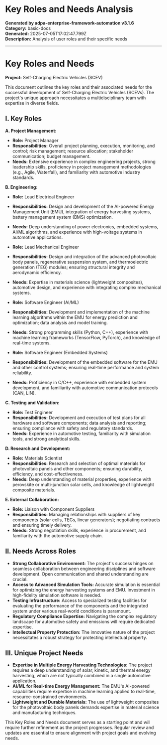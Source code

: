 # Key Roles and Needs Analysis

**Generated by adpa-enterprise-framework-automation v3.1.6**  
**Category:** basic-docs  
**Generated:** 2025-07-05T17:02:47.799Z  
**Description:** Analysis of user roles and their specific needs

---

# Key Roles and Needs

**Project:** Self-Charging Electric Vehicles (SCEV)

This document outlines the key roles and their associated needs for the successful development of Self-Charging Electric Vehicles (SCEVs).  The project's unique approach necessitates a multidisciplinary team with expertise in diverse fields.

## I. Key Roles

**A. Project Management:**

* **Role:** Project Manager
* **Responsibilities:** Overall project planning, execution, monitoring, and control; risk management; resource allocation; stakeholder communication; budget management.
* **Needs:** Extensive experience in complex engineering projects, strong leadership skills, proficiency in project management methodologies (e.g., Agile, Waterfall), and familiarity with automotive industry standards.

**B. Engineering:**

* **Role:** Lead Electrical Engineer
* **Responsibilities:** Design and development of the AI-powered Energy Management Unit (EMU), integration of energy harvesting systems, battery management system (BMS) optimization.
* **Needs:** Deep understanding of power electronics, embedded systems, AI/ML algorithms, and experience with high-voltage systems in automotive applications.

* **Role:** Lead Mechanical Engineer
* **Responsibilities:** Design and integration of the advanced photovoltaic body panels, regenerative suspension system, and thermoelectric generation (TEG) modules; ensuring structural integrity and aerodynamic efficiency.
* **Needs:** Expertise in materials science (lightweight composites), automotive design, and experience with integrating complex mechanical systems.

* **Role:** Software Engineer (AI/ML)
* **Responsibilities:** Development and implementation of the machine learning algorithms within the EMU for energy prediction and optimization; data analysis and model training.
* **Needs:** Strong programming skills (Python, C++), experience with machine learning frameworks (TensorFlow, PyTorch), and knowledge of real-time systems.

* **Role:** Software Engineer (Embedded Systems)
* **Responsibilities:** Development of the embedded software for the EMU and other control systems; ensuring real-time performance and system reliability.
* **Needs:** Proficiency in C/C++, experience with embedded system development, and familiarity with automotive communication protocols (CAN, LIN).

**C. Testing and Validation:**

* **Role:** Test Engineer
* **Responsibilities:** Development and execution of test plans for all hardware and software components; data analysis and reporting; ensuring compliance with safety and regulatory standards.
* **Needs:** Experience in automotive testing, familiarity with simulation tools, and strong analytical skills.

**D. Research and Development:**

* **Role:** Materials Scientist
* **Responsibilities:** Research and selection of optimal materials for photovoltaic panels and other components; ensuring durability, efficiency, and cost-effectiveness.
* **Needs:**  Deep understanding of material properties, experience with perovskite or multi-junction solar cells, and knowledge of lightweight composite materials.

**E. External Collaboration:**

* **Role:** Liaison with Component Suppliers
* **Responsibilities:**  Managing relationships with suppliers of key components (solar cells, TEGs, linear generators); negotiating contracts and ensuring timely delivery.
* **Needs:** Strong negotiation skills, experience in procurement, and familiarity with the automotive supply chain.


## II.  Needs Across Roles

* **Strong Collaborative Environment:**  The project's success hinges on seamless collaboration between engineering disciplines and software development. Open communication and shared understanding are crucial.
* **Access to Advanced Simulation Tools:**  Accurate simulation is essential for optimizing the energy harvesting systems and EMU.  Investment in high-fidelity simulation software is needed.
* **Testing Infrastructure:**  Access to specialized testing facilities for evaluating the performance of the components and the integrated system under various real-world conditions is paramount.
* **Regulatory Compliance Expertise:**  Navigating the complex regulatory landscape for automotive safety and emissions will require dedicated expertise.
* **Intellectual Property Protection:** The innovative nature of the project necessitates a robust strategy for protecting intellectual property.


## III.  Unique Project Needs

* **Expertise in Multiple Energy Harvesting Technologies:**  The project requires a deep understanding of solar, kinetic, and thermal energy harvesting, which are not typically combined in a single automotive application.
* **AI/ML for Real-time Energy Management:**  The EMU's AI-powered capabilities require expertise in machine learning applied to real-time, resource-constrained environments.
* **Lightweight and Durable Materials:**  The use of lightweight composites for the photovoltaic body panels demands expertise in material science and manufacturing techniques.


This Key Roles and Needs document serves as a starting point and will require further refinement as the project progresses.  Regular review and updates are essential to ensure alignment with project goals and evolving needs.
